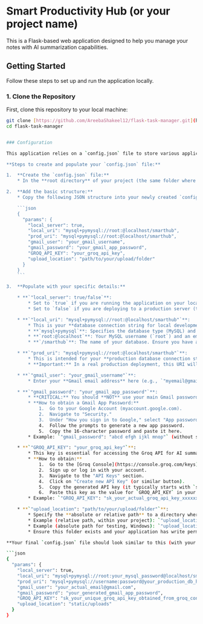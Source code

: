 # Smart Productivity Hub (or your project name)

This is a Flask-based web application designed to help you manage your notes with AI summarization capabilities.

## Getting Started

Follow these steps to set up and run the application locally.

### 1. Clone the Repository

First, clone this repository to your local machine:

```bash
git clone [https://github.com/AreebaShakeel12/flask-task-manager.git](https://github.com/AreebaShakeel12/flask-task-manager.git)
cd flask-task-manager


### Configuration

This application relies on a `config.json` file to store various application settings, including sensitive API keys and database connection details. For security reasons, this file is **NOT** included in the repository (it's listed in `.gitignore`) and should never be committed to version control.

**Steps to create and populate your `config.json` file:**

1.  **Create the `config.json` file:**
    * In the **root directory** of your project (the same folder where `app.py` and `requirements.txt` are located), create a new file named exactly `config.json`.

2.  **Add the basic structure:**
    * Copy the following JSON structure into your newly created `config.json` file. This defines the `params` object which holds all your configuration variables:

    ```json
    {
      "params": {
        "local_server": true,
        "local_uri": "mysql+pymysql://root:@localhost/smarthub",
        "prod_uri": "mysql+pymysql://root:@localhost/smarthub",
        "gmail_user": "your_gmail_username",
        "gmail_password": "your_gmail_app_password",
        "GROQ_API_KEY": "your_groq_api_key",
        "upload_location": "path/to/your/upload/folder"
      }
    }
    ```

3.  **Populate with your specific details:**

    * **`"local_server": true/false`**:
        * Set to `true` if you are running the application on your local machine for development.
        * Set to `false` if you are deploying to a production server (though typically, this might be handled by environment variables in a production setup).

    * **`"local_uri": "mysql+pymysql://root:@localhost/smarthub"`**:
        * This is your **database connection string for local development**.
        * **`mysql+pymysql`**: Specifies the database type (MySQL) and the Python driver (`pymysql`).
        * **`root:@localhost`**: Your MySQL username (`root`) and an empty password (`:` before `@`). Replace `root` with your actual MySQL username if different. If you have a password for your MySQL user, it would be `username:password@localhost`.
        * **`/smarthub`**: The name of your database. Ensure you have a database named `smarthub` created in your MySQL server, or change this to your desired database name.

    * **`"prod_uri": "mysql+pymysql://root:@localhost/smarthub"`**:
        * This is intended for your **production database connection string**.
        * **Important:** In a real production deployment, this URI will be different (e.g., pointing to a cloud database service) and should ideally be managed via **environment variables** on your hosting platform, not hardcoded here. For a truly production setup, you would likely remove this from `config.json` and use `os.environ.get('DATABASE_URL_PROD')` in your Flask app.

    * **`"gmail_user": "your_gmail_username"`**:
        * Enter your **Gmail email address** here (e.g., `"myemail@gmail.com"`). This is likely used for sending emails (e.g., password resets).

    * **`"gmail_password": "your_gmail_app_password"`**:
        * **CRITICAL:** You should **NOT** use your main Gmail password here. You need to generate a **Gmail App Password**.
        * **How to obtain a Gmail App Password:**
            1.  Go to your Google Account (myaccount.google.com).
            2.  Navigate to "Security."
            3.  Under "How you sign in to Google," select "App passwords." (If you don't see this, you might need to enable 2-Step Verification first).
            4.  Follow the prompts to generate a new app password.
            5.  Copy the 16-character password and paste it here.
        * Example: `"gmail_password": "abcd efgh ijkl mnop"` (without spaces)

    * **`"GROQ_API_KEY": "your_groq_api_key"`**:
        * This key is essential for accessing the Groq API for AI summarization.
        * **How to obtain:**
            1.  Go to the [Groq Console](https://console.groq.com/keys).
            2.  Sign up or log in with your account.
            3.  Navigate to the "API Keys" section.
            4.  Click on "Create new API Key" (or similar button).
            5.  Copy the generated API key (it typically starts with `sk_`).
            6.  Paste this key as the value for `GROQ_API_KEY` in your `config.json`.
        * Example: `"GROQ_API_KEY": "sk_your_actual_groq_api_key_xxxxxxxxxxxxxxxxxxxxxxxxxxxxx"`

    * **`"upload_location": "path/to/your/upload/folder"`**:
        * Specify the **absolute or relative path** to a directory where files (if your application handles uploads) will be stored.
        * Example (relative path, within your project): `"upload_location": "static/uploads"`
        * Example (absolute path for testing, Windows): `"upload_location": "C:\\Users\\YourUser\\Desktop\\flask\\taskmanager\\uploads"` (Note the double backslashes for Windows paths in JSON).
        * Ensure this folder exists and your application has write permissions to it.

**Your final `config.json` file should look similar to this (with your actual, sensitive details):**

```json
{
  "params": {
    "local_server": true,
    "local_uri": "mysql+pymysql://root:your_mysql_password@localhost/smarthub",
    "prod_uri": "mysql+pymysql://username:password@your_production_db_host/your_prod_db",
    "gmail_user": "your_actual_email@gmail.com",
    "gmail_password": "your_generated_gmail_app_password",
    "GROQ_API_KEY": "sk_your_unique_groq_api_key_obtained_from_groq_console",
    "upload_location": "static/uploads"
  }
}